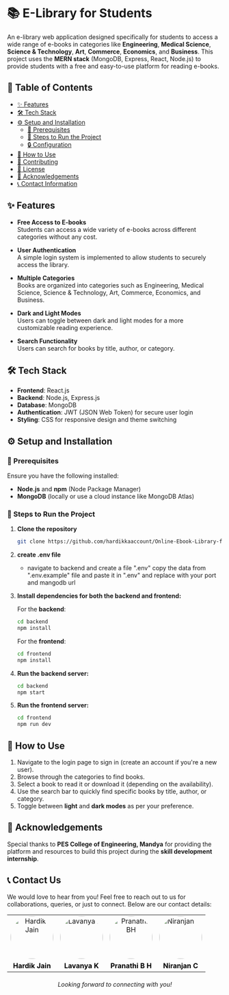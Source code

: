 # 📚 E-Library for Students

An e-library web application designed specifically for students to access a wide range of e-books in categories like **Engineering**, **Medical Science**, **Science & Technology**, **Art**, **Commerce**, **Economics**, and **Business**. This project uses the **MERN stack** (MongoDB, Express, React, Node.js) to provide students with a free and easy-to-use platform for reading e-books.

## 📑 Table of Contents

- [✨ Features](#features)
- [🛠️ Tech Stack](#tech-stack)
- [⚙️ Setup and Installation](#setup-and-installation)
  - [🔧 Prerequisites](#prerequisites)
  - [🚀 Steps to Run the Project](#steps-to-run-the-project)
  - [🔒 Configuration](#configuration)
- [📖 How to Use](#how-to-use)
- [🤝 Contributing](#contributing)
- [📜 License](#license)
- [🙏 Acknowledgements](#acknowledgements)
- [📞 Contact Information](#contact-information)

## ✨ Features

- **Free Access to E-books**  
  Students can access a wide variety of e-books across different categories without any cost.

- **User Authentication**  
  A simple login system is implemented to allow students to securely access the library.

- **Multiple Categories**  
  Books are organized into categories such as Engineering, Medical Science, Science & Technology, Art, Commerce, Economics, and Business.

- **Dark and Light Modes**  
  Users can toggle between dark and light modes for a more customizable reading experience.

- **Search Functionality**  
  Users can search for books by title, author, or category.

## 🛠️ Tech Stack

- **Frontend**: React.js
- **Backend**: Node.js, Express.js
- **Database**: MongoDB
- **Authentication**: JWT (JSON Web Token) for secure user login
- **Styling**: CSS for responsive design and theme switching

## ⚙️ Setup and Installation

### 🔧 Prerequisites

Ensure you have the following installed:
- **Node.js** and **npm** (Node Package Manager)
- **MongoDB** (locally or use a cloud instance like MongoDB Atlas)

### 🚀 Steps to Run the Project

1. **Clone the repository**

   ```bash
   git clone https://github.com/hardikkaaccount/Online-Ebook-Library-for-Students.git
   ```

2. **create .env file**

   - navigate to backend and create a file ".env" copy the data from ".env.example" file and paste it in ".env" and replace with your port and mangodb url

3. **Install dependencies for both the backend and frontend:**

   For the **backend**:

   ```bash
   cd backend
   npm install
   ```

   For the **frontend**:

   ```bash
   cd frontend
   npm install
   ```

4. **Run the backend server:**

   ```bash
   cd backend
   npm start
   ```

5. **Run the frontend server:**

   ```bash
   cd frontend
   npm run dev
   ```

## 📖 How to Use

1. Navigate to the login page to sign in (create an account if you're a new user).  
2. Browse through the categories to find books.  
3. Select a book to read it or download it (depending on the availability).  
4. Use the search bar to quickly find specific books by title, author, or category.  
5. Toggle between **light** and **dark modes** as per your preference.

## 🙏 Acknowledgements

Special thanks to **PES College of Engineering, Mandya** for providing the platform and resources to build this project during the **skill development internship**.

## 📞 Contact Us  

We would love to hear from you! Feel free to reach out to us for collaborations, queries, or just to connect. Below are our contact details:

<table style="width: 100%; text-align: center; border-collapse: collapse;">

  <tr>
    <td>
      <a href="https://github.com/hardikkaaccount" target="_blank">
        <img src="https://avatars.githubusercontent.com/u/141545710?v=4" alt="Hardik Jain" style="width: 100px; height: 100px; border-radius: 50%;">
      </a>
    </td>
    <td>
      <a href="https://github.com/Lavany004" target="_blank">
        <img src="https://media.licdn.com/dms/image/v2/D5603AQFbBCSGPofpIA/profile-displayphoto-shrink_800_800/profile-displayphoto-shrink_800_800/0/1721111176386?e=1738800000&v=beta&t=bJAoJ2h6FLsZdmpxibb9j3P04WgLfsGdvb7kf646IgI" alt="Lavanya K" style="width: 100px; height: 100px; border-radius: 50%;">
      </a>
    </td>
        <td>
      <a href="https://github.com/pranu1256520" target="_blank">
        <img src="https://royal-learning-aws-s3.s3.us-east-1.amazonaws.com/WhatsApp+Image+2024-12-26+at+22.12.06_bd9f7a37.jpg" alt="Pranathi BH" style="width: 100px; height: 100px; border-radius: 50%;">
      </a>
    </td>
        <td>
      <a href="https://github.com/SennaGtr28" target="_blank">
        <img src="https://media.licdn.com/dms/image/v2/D5603AQGWhSA51Nm9iw/profile-displayphoto-shrink_800_800/profile-displayphoto-shrink_800_800/0/1716106253823?e=1738800000&v=beta&t=6o3YGWmoeT9dICMmS0xqJfQaIVbMf4DXX7QhTUMk2to" alt="Niranjan C" style="width: 100px; height: 100px; border-radius: 50%;">
      </a>
    </td>
  </tr>
  
  <tr>
    <td>
      <a href="https://www.linkedin.com/in/hardikjain108/" target="_blank" style="text-decoration: none; color: black; font-weight: bold;">
        Hardik Jain
      </a>
    </td>
    <td>
      <a href="https://www.linkedin.com/in/lavanya-k-833319268/" target="_blank" style="text-decoration: none; color: black; font-weight: bold;">
        Lavanya K
      </a>
    </td>
    <td>
      <a href="https://www.linkedin.com/in/pranathi-b-h09/" target="_blank" style="text-decoration: none; color: black; font-weight: bold;">
        Pranathi B H
      </a>
    </td>
    <td>
      <a href="https://www.linkedin.com/in/niranjan28c/" target="_blank" style="text-decoration: none; color: black; font-weight: bold;">
        Niranjan C
      </a>
    </td>
  </tr>

</table>


<p style="text-align: center; font-style: italic; margin-top: 20px;">Looking forward to connecting with you!</p>
